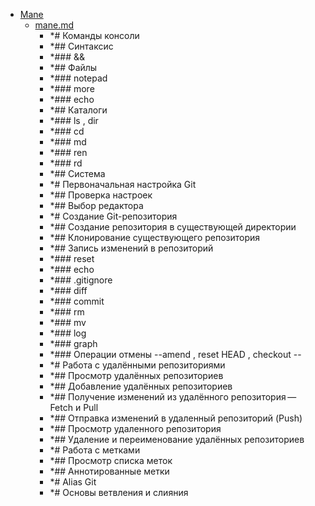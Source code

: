 - <a href = "F:\Node_projects\Node_Way\Education\src\Knowledge\Git\Conspects\progit_v2.1.49\Mane\cat.Mane\dir.Mane.md">Mane</a>
    - <a href = "F:\Node_projects\Node_Way\Education\src\Knowledge\Git\Conspects\progit_v2.1.49\Mane\mane.md">mane.md</a>
        - *# Команды консоли
        - *## Синтаксис
        - *### &&
        - *## Файлы
        - *### notepad
        - *### more
        - *### echo
        - *## Каталоги
        - *### ls , dir
        - *### cd
        - *### md
        - *### ren
        - *### rd
        - *## Система
        - *# Первоначальная настройка Git
        - *## Проверка настроек
        - *## Выбор редактора
        - *# Создание Git-репозитория
        - *## Создание репозитория в существующей директории
        - *## Клонирование существующего репозитория
        - *## Запись изменений в репозиторий
        - *### reset 
        - *### echo
        - *### .gitignore
        - *### diff
        - *### commit
        - *### rm
        - *###  mv
        - *### log
        - *### graph
        - *### Операции отмены --amend , reset HEAD  , checkout -- 
        - *# Работа с удалёнными репозиториями
        - *## Просмотр удалённых репозиториев
        - *## Добавление удалённых репозиториев
        - *## Получение изменений из удалённого репозитория — Fetch и Pull
        - *## Отправка изменений в удаленный репозиторий (Push)
        - *## Просмотр удаленного репозитория
        - *## Удаление и переименование удалённых репозиториев
        - *# Работа с метками
        - *## Просмотр списка меток
        - *## Аннотированные метки
        - *# Alias Git
        - *# Основы ветвления и слияния
